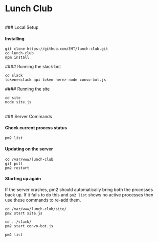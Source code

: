 # Lunch Club
<br>
### Local Setup

#### Installing

```
git clone https://github.com/EMT/lunch-club.git
cd lunch-club
npm install
```

#### Running the slack bot

```
cd slack
token=<slack api token here> node convo-bot.js
```

#### Running the site

```
cd site
node site.js
```

<br>
### Server Commands


#### Check current process status

```
pm2 list
```

#### Updating on the server

```
cd /var/www/lunch-club
git pull
pm2 restart
```

#### Starting up again

If the server crashes, pm2 should automatically bring both the processes back up. If it fails to do this and `pm2 list` shows no active processes then use these commands to re-add them.

```
cd /var/www/lunch-club/site/
pm2 start site.js

cd ../slack/
pm2 start convo-bot.js

pm2 list
```
